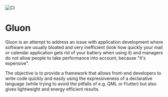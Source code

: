 ![CI](https://github.com/cmourglia/gluon/workflows/CI/badge.svg)

# Gluon

Gluon is an attempt to address an issue with application development where software are usually bloated and very inefficient (look how quickly your mail or calendar application gets rid of your battery when using it) and managers do not allow people to take performance into account, because "it's expensive".

The objective is to provide a framework that allows front-end developers to write code quickly and easily using the expressiveness of a declarative language (while trying to avoid the pitfalls of e.g. QML or Flutter) but also gives lightweight and energy efficient results.

